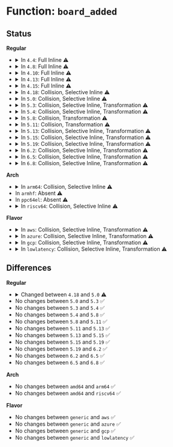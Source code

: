 # Function: <code>board_added</code>

## Status
<b>Regular</b>
<ul>
<li>
<details>
<summary>In <code>4.4</code>: Full Inline ⚠️</summary>

**Collision:** Unique Static

**Inline:** Full

**Transformation:** False

**Instances:**

```
In drivers/pci/hotplug/pciehp_ctrl.c (ffffffff8144f918)
Location: drivers/pci/hotplug/pciehp_ctrl.c:85
Inline: True
Inline callers:
  - drivers/pci/hotplug/pciehp_ctrl.c:pciehp_enable_slot
```
</details>
</li>
<li>
<details>
<summary>In <code>4.8</code>: Full Inline ⚠️</summary>

**Collision:** Unique Static

**Inline:** Full

**Transformation:** False

**Instances:**

```
In drivers/pci/hotplug/pciehp_ctrl.c (ffffffff8149c0b4)
Location: drivers/pci/hotplug/pciehp_ctrl.c:85
Inline: True
Inline callers:
  - drivers/pci/hotplug/pciehp_ctrl.c:pciehp_enable_slot
```
</details>
</li>
<li>
<details>
<summary>In <code>4.10</code>: Full Inline ⚠️</summary>

**Collision:** Unique Static

**Inline:** Full

**Transformation:** False

**Instances:**

```
In drivers/pci/hotplug/pciehp_ctrl.c (ffffffff814bdc2a)
Location: drivers/pci/hotplug/pciehp_ctrl.c:85
Inline: True
Inline callers:
  - drivers/pci/hotplug/pciehp_ctrl.c:pciehp_enable_slot
```
</details>
</li>
<li>
<details>
<summary>In <code>4.13</code>: Full Inline ⚠️</summary>

**Collision:** Unique Static

**Inline:** Full

**Transformation:** False

**Instances:**

```
In drivers/pci/hotplug/pciehp_ctrl.c (ffffffff814c840a)
Location: drivers/pci/hotplug/pciehp_ctrl.c:85
Inline: True
Inline callers:
  - drivers/pci/hotplug/pciehp_ctrl.c:pciehp_enable_slot
```
</details>
</li>
<li>
<details>
<summary>In <code>4.15</code>: Full Inline ⚠️</summary>

**Collision:** Unique Static

**Inline:** Full

**Transformation:** False

**Instances:**

```
In drivers/pci/hotplug/pciehp_ctrl.c (ffffffff815089ba)
Location: drivers/pci/hotplug/pciehp_ctrl.c:85
Inline: True
Inline callers:
  - drivers/pci/hotplug/pciehp_ctrl.c:pciehp_enable_slot
```
</details>
</li>
<li>
<details>
<summary>In <code>4.18</code>: Collision, Selective Inline ⚠️</summary>

```c
int board_added(struct slot *p_slot);
```

**Collision:** Static-Static Collision

**Inline:** Selective

**Transformation:** False

**Instances:**

```
In drivers/pci/hotplug/pciehp_ctrl.c (ffffffff81539910)
Location: drivers/pci/hotplug/pciehp_ctrl.c:71
Inline: True
Inline callers:
  - drivers/pci/hotplug/pciehp_ctrl.c:pciehp_enable_slot
```
```
In drivers/pci/hotplug/shpchp_ctrl.c (ffffffff8153c940)
Location: drivers/pci/hotplug/shpchp_ctrl.c:229
Inline: False
Direct callers:
  - drivers/pci/hotplug/shpchp_ctrl.c:shpchp_enable_slot
  - drivers/pci/hotplug/shpchp_ctrl.c:shpchp_enable_slot
```
**Symbols:**

```
ffffffff8153c940-ffffffff8153cd59: board_added (STB_LOCAL)
```
</details>
</li>
<li>
<details>
<summary>In <code>5.0</code>: Collision, Selective Inline ⚠️</summary>

```c
int board_added(struct controller *ctrl);
```

**Collision:** Static-Static Collision

**Inline:** Selective

**Transformation:** False

**Instances:**

```
In drivers/pci/hotplug/pciehp_ctrl.c (ffffffff81550c60)
Location: drivers/pci/hotplug/pciehp_ctrl.c:54
Inline: True
Inline callers:
  - drivers/pci/hotplug/pciehp_ctrl.c:pciehp_handle_presence_or_link_change
```
```
In drivers/pci/hotplug/shpchp_ctrl.c (ffffffff81553d50)
Location: drivers/pci/hotplug/shpchp_ctrl.c:229
Inline: False
Direct callers:
  - drivers/pci/hotplug/shpchp_ctrl.c:shpchp_enable_slot
  - drivers/pci/hotplug/shpchp_ctrl.c:shpchp_enable_slot
```
**Symbols:**

```
ffffffff81553d50-ffffffff81554169: board_added (STB_LOCAL)
```
</details>
</li>
<li>
<details>
<summary>In <code>5.3</code>: Collision, Selective Inline, Transformation ⚠️</summary>

```c
int board_added(struct controller *ctrl);
```

**Collision:** Static-Static Collision

**Inline:** Selective

**Transformation:** True

**Instances:**

```
In drivers/pci/hotplug/pciehp_ctrl.c (ffffffff81580dcb)
Location: drivers/pci/hotplug/pciehp_ctrl.c:56
Inline: True
Inline callers:
  - drivers/pci/hotplug/pciehp_ctrl.c:pciehp_handle_presence_or_link_change
```
```
In drivers/pci/hotplug/shpchp_ctrl.c (0)
Location: drivers/pci/hotplug/shpchp_ctrl.c:229
Inline: False
Direct callers:
  - drivers/pci/hotplug/shpchp_ctrl.c:shpchp_enable_slot
  - drivers/pci/hotplug/shpchp_ctrl.c:shpchp_enable_slot
```
**Symbols:**

```
ffffffff81583ae0-ffffffff81583d16: board_added (STB_LOCAL)
ffffffff8158474f-ffffffff81584988: board_added.cold (STB_LOCAL)
```
</details>
</li>
<li>
<details>
<summary>In <code>5.4</code>: Collision, Selective Inline, Transformation ⚠️</summary>

```c
int board_added(struct controller *ctrl);
```

**Collision:** Static-Static Collision

**Inline:** Selective

**Transformation:** True

**Instances:**

```
In drivers/pci/hotplug/pciehp_ctrl.c (ffffffff815a24fb)
Location: drivers/pci/hotplug/pciehp_ctrl.c:59
Inline: True
Inline callers:
  - drivers/pci/hotplug/pciehp_ctrl.c:pciehp_handle_presence_or_link_change
```
```
In drivers/pci/hotplug/shpchp_ctrl.c (0)
Location: drivers/pci/hotplug/shpchp_ctrl.c:229
Inline: False
Direct callers:
  - drivers/pci/hotplug/shpchp_ctrl.c:shpchp_enable_slot
  - drivers/pci/hotplug/shpchp_ctrl.c:shpchp_enable_slot
```
**Symbols:**

```
ffffffff815a54c0-ffffffff815a56f6: board_added (STB_LOCAL)
ffffffff815a612f-ffffffff815a6368: board_added.cold (STB_LOCAL)
```
</details>
</li>
<li>
<details>
<summary>In <code>5.8</code>: Collision, Transformation ⚠️</summary>

```c
int board_added(struct controller *ctrl);
```

**Collision:** Static-Static Collision

**Inline:** No

**Transformation:** True

**Instances:**

```
In drivers/pci/hotplug/pciehp_ctrl.c (0)
Location: drivers/pci/hotplug/pciehp_ctrl.c:59
Inline: False
Direct callers:
  - drivers/pci/hotplug/pciehp_ctrl.c:pciehp_enable_slot
```
```
In drivers/pci/hotplug/shpchp_ctrl.c (0)
Location: drivers/pci/hotplug/shpchp_ctrl.c:229
Inline: False
Direct callers:
  - drivers/pci/hotplug/shpchp_ctrl.c:shpchp_enable_slot
  - drivers/pci/hotplug/shpchp_ctrl.c:shpchp_enable_slot
```
**Symbols:**

```
ffffffff8164ad10-ffffffff8164adbb: board_added (STB_LOCAL)
ffffffff8164b400-ffffffff8164b4c5: board_added.cold (STB_LOCAL)
ffffffff8164e070-ffffffff8164e291: board_added (STB_LOCAL)
ffffffff8164ed3f-ffffffff8164ef78: board_added.cold (STB_LOCAL)
```
</details>
</li>
<li>
<details>
<summary>In <code>5.11</code>: Collision, Transformation ⚠️</summary>

```c
int board_added(struct controller *ctrl);
```

**Collision:** Static-Static Collision

**Inline:** No

**Transformation:** True

**Instances:**

```
In drivers/pci/hotplug/pciehp_ctrl.c (0)
Location: drivers/pci/hotplug/pciehp_ctrl.c:59
Inline: False
Direct callers:
  - drivers/pci/hotplug/pciehp_ctrl.c:pciehp_enable_slot
```
```
In drivers/pci/hotplug/shpchp_ctrl.c (0)
Location: drivers/pci/hotplug/shpchp_ctrl.c:229
Inline: False
Direct callers:
  - drivers/pci/hotplug/shpchp_ctrl.c:shpchp_enable_slot
  - drivers/pci/hotplug/shpchp_ctrl.c:shpchp_enable_slot
```
**Symbols:**

```
ffffffff8166f460-ffffffff8166f545: board_added (STB_LOCAL)
ffffffff81bfbdb0-ffffffff81bfbe1b: board_added.cold (STB_LOCAL)
ffffffff81671fe0-ffffffff81672201: board_added (STB_LOCAL)
ffffffff81bfc790-ffffffff81bfc9c9: board_added.cold (STB_LOCAL)
```
</details>
</li>
<li>
<details>
<summary>In <code>5.13</code>: Collision, Selective Inline, Transformation ⚠️</summary>

```c
int board_added(struct controller *ctrl);
```

**Collision:** Static-Static Collision

**Inline:** Selective

**Transformation:** True

**Instances:**

```
In drivers/pci/hotplug/pciehp_ctrl.c (ffffffff816519e7)
Location: drivers/pci/hotplug/pciehp_ctrl.c:59
Inline: True
Inline callers:
  - drivers/pci/hotplug/pciehp_ctrl.c:pciehp_enable_slot
```
```
In drivers/pci/hotplug/shpchp_ctrl.c (0)
Location: drivers/pci/hotplug/shpchp_ctrl.c:229
Inline: False
Direct callers:
  - drivers/pci/hotplug/shpchp_ctrl.c:shpchp_enable_slot
  - drivers/pci/hotplug/shpchp_ctrl.c:shpchp_enable_slot
```
**Symbols:**

```
ffffffff816544f0-ffffffff81654711: board_added (STB_LOCAL)
ffffffff81bee67b-ffffffff81bee8b4: board_added.cold (STB_LOCAL)
```
</details>
</li>
<li>
<details>
<summary>In <code>5.15</code>: Collision, Selective Inline, Transformation ⚠️</summary>

```c
int board_added(struct controller *ctrl);
```

**Collision:** Static-Static Collision

**Inline:** Selective

**Transformation:** True

**Instances:**

```
In drivers/pci/hotplug/pciehp_ctrl.c (ffffffff816c3767)
Location: drivers/pci/hotplug/pciehp_ctrl.c:59
Inline: True
Inline callers:
  - drivers/pci/hotplug/pciehp_ctrl.c:pciehp_enable_slot
```
```
In drivers/pci/hotplug/shpchp_ctrl.c (0)
Location: drivers/pci/hotplug/shpchp_ctrl.c:229
Inline: False
Direct callers:
  - drivers/pci/hotplug/shpchp_ctrl.c:shpchp_enable_slot
  - drivers/pci/hotplug/shpchp_ctrl.c:shpchp_enable_slot
```
**Symbols:**

```
ffffffff816c6360-ffffffff816c65c5: board_added (STB_LOCAL)
ffffffff81ce95e1-ffffffff81ce9864: board_added.cold (STB_LOCAL)
```
</details>
</li>
<li>
<details>
<summary>In <code>5.19</code>: Collision, Selective Inline, Transformation ⚠️</summary>

```c
int board_added(struct controller *ctrl);
```

**Collision:** Static-Static Collision

**Inline:** Selective

**Transformation:** True

**Instances:**

```
In drivers/pci/hotplug/pciehp_ctrl.c (ffffffff817e91d7)
Location: drivers/pci/hotplug/pciehp_ctrl.c:59
Inline: True
Inline callers:
  - drivers/pci/hotplug/pciehp_ctrl.c:pciehp_enable_slot
```
```
In drivers/pci/hotplug/shpchp_ctrl.c (0)
Location: drivers/pci/hotplug/shpchp_ctrl.c:229
Inline: False
Direct callers:
  - drivers/pci/hotplug/shpchp_ctrl.c:shpchp_enable_slot
  - drivers/pci/hotplug/shpchp_ctrl.c:shpchp_enable_slot
```
**Symbols:**

```
ffffffff817ec290-ffffffff817ec527: board_added (STB_LOCAL)
ffffffff81eb0681-ffffffff81eb0948: board_added.cold (STB_LOCAL)
```
</details>
</li>
<li>
<details>
<summary>In <code>6.2</code>: Collision, Selective Inline, Transformation ⚠️</summary>

```c
int board_added(struct controller *ctrl);
```

**Collision:** Static-Static Collision

**Inline:** Selective

**Transformation:** True

**Instances:**

```
In drivers/pci/hotplug/pciehp_ctrl.c (ffffffff8190edb7)
Location: drivers/pci/hotplug/pciehp_ctrl.c:59
Inline: True
Inline callers:
  - drivers/pci/hotplug/pciehp_ctrl.c:pciehp_enable_slot
```
```
In drivers/pci/hotplug/shpchp_ctrl.c (0)
Location: drivers/pci/hotplug/shpchp_ctrl.c:229
Inline: False
Direct callers:
  - drivers/pci/hotplug/shpchp_ctrl.c:shpchp_enable_slot
  - drivers/pci/hotplug/shpchp_ctrl.c:shpchp_enable_slot
```
**Symbols:**

```
ffffffff81912c20-ffffffff81913098: board_added (STB_LOCAL)
ffffffff8208fa88-ffffffff8208fb30: board_added.cold (STB_LOCAL)
```
</details>
</li>
<li>
<details>
<summary>In <code>6.5</code>: Collision, Selective Inline, Transformation ⚠️</summary>

```c
int board_added(struct controller *ctrl);
```

**Collision:** Static-Static Collision

**Inline:** Selective

**Transformation:** True

**Instances:**

```
In drivers/pci/hotplug/pciehp_ctrl.c (ffffffff81952427)
Location: drivers/pci/hotplug/pciehp_ctrl.c:59
Inline: True
Inline callers:
  - drivers/pci/hotplug/pciehp_ctrl.c:pciehp_enable_slot
```
```
In drivers/pci/hotplug/shpchp_ctrl.c (0)
Location: drivers/pci/hotplug/shpchp_ctrl.c:229
Inline: False
Direct callers:
  - drivers/pci/hotplug/shpchp_ctrl.c:shpchp_enable_slot
  - drivers/pci/hotplug/shpchp_ctrl.c:shpchp_enable_slot
```
**Symbols:**

```
ffffffff819562a0-ffffffff8195670f: board_added (STB_LOCAL)
ffffffff8210fde8-ffffffff8210fe8c: board_added.cold (STB_LOCAL)
```
</details>
</li>
<li>
<details>
<summary>In <code>6.8</code>: Collision, Selective Inline, Transformation ⚠️</summary>

```c
int board_added(struct controller *ctrl);
```

**Collision:** Static-Static Collision

**Inline:** Selective

**Transformation:** True

**Instances:**

```
In drivers/pci/hotplug/pciehp_ctrl.c (ffffffff8199b8b7)
Location: drivers/pci/hotplug/pciehp_ctrl.c:59
Inline: True
Inline callers:
  - drivers/pci/hotplug/pciehp_ctrl.c:pciehp_enable_slot
```
```
In drivers/pci/hotplug/shpchp_ctrl.c (0)
Location: drivers/pci/hotplug/shpchp_ctrl.c:229
Inline: False
Direct callers:
  - drivers/pci/hotplug/shpchp_ctrl.c:shpchp_enable_slot
  - drivers/pci/hotplug/shpchp_ctrl.c:shpchp_enable_slot
```
**Symbols:**

```
ffffffff8199f7c0-ffffffff8199fc2f: board_added (STB_LOCAL)
ffffffff821edb10-ffffffff821edbb4: board_added.cold (STB_LOCAL)
```
</details>
</li>
</ul>
<b>Arch</b>
<ul>
<li>
<details>
<summary>In <code>arm64</code>: Collision, Selective Inline ⚠️</summary>

```c
int board_added(struct controller *ctrl);
```

**Collision:** Static-Static Collision

**Inline:** Selective

**Transformation:** False

**Instances:**

```
In drivers/pci/hotplug/pciehp_ctrl.c (ffff80001070af24)
Location: drivers/pci/hotplug/pciehp_ctrl.c:59
Inline: True
Inline callers:
  - drivers/pci/hotplug/pciehp_ctrl.c:pciehp_handle_presence_or_link_change
```
```
In drivers/pci/hotplug/shpchp_ctrl.c (ffff80001070e348)
Location: drivers/pci/hotplug/shpchp_ctrl.c:229
Inline: False
Direct callers:
  - drivers/pci/hotplug/shpchp_ctrl.c:shpchp_enable_slot
  - drivers/pci/hotplug/shpchp_ctrl.c:shpchp_enable_slot
```
**Symbols:**

```
ffff80001070e348-ffff80001070e744: board_added (STB_LOCAL)
```
</details>
</li>
<li>
In <code>armhf</code>: Absent ⚠️
</li>
<li>
In <code>ppc64el</code>: Absent ⚠️
</li>
<li>
<details>
<summary>In <code>riscv64</code>: Collision, Selective Inline ⚠️</summary>

```c
int board_added(struct controller *ctrl);
```

**Collision:** Static-Static Collision

**Inline:** Selective

**Transformation:** False

**Instances:**

```
In drivers/pci/hotplug/pciehp_ctrl.c (ffffffe0004d7bf2)
Location: drivers/pci/hotplug/pciehp_ctrl.c:59
Inline: True
Inline callers:
  - drivers/pci/hotplug/pciehp_ctrl.c:pciehp_handle_presence_or_link_change
```
```
In drivers/pci/hotplug/shpchp_ctrl.c (ffffffe0004da880)
Location: drivers/pci/hotplug/shpchp_ctrl.c:229
Inline: False
Direct callers:
  - drivers/pci/hotplug/shpchp_ctrl.c:shpchp_enable_slot
  - drivers/pci/hotplug/shpchp_ctrl.c:shpchp_enable_slot
```
**Symbols:**

```
ffffffe0004da880-ffffffe0004dabc4: board_added (STB_LOCAL)
```
</details>
</li>
</ul>
<b>Flavor</b>
<ul>
<li>
<details>
<summary>In <code>aws</code>: Collision, Selective Inline, Transformation ⚠️</summary>

```c
int board_added(struct controller *ctrl);
```

**Collision:** Static-Static Collision

**Inline:** Selective

**Transformation:** True

**Instances:**

```
In drivers/pci/hotplug/pciehp_ctrl.c (ffffffff81595d0b)
Location: drivers/pci/hotplug/pciehp_ctrl.c:59
Inline: True
Inline callers:
  - drivers/pci/hotplug/pciehp_ctrl.c:pciehp_handle_presence_or_link_change
```
```
In drivers/pci/hotplug/shpchp_ctrl.c (0)
Location: drivers/pci/hotplug/shpchp_ctrl.c:229
Inline: False
Direct callers:
  - drivers/pci/hotplug/shpchp_ctrl.c:shpchp_enable_slot
  - drivers/pci/hotplug/shpchp_ctrl.c:shpchp_enable_slot
```
**Symbols:**

```
ffffffff81598cd0-ffffffff81598f06: board_added (STB_LOCAL)
ffffffff8159993f-ffffffff81599b78: board_added.cold (STB_LOCAL)
```
</details>
</li>
<li>
<details>
<summary>In <code>azure</code>: Collision, Selective Inline, Transformation ⚠️</summary>

```c
int board_added(struct controller *ctrl);
```

**Collision:** Static-Static Collision

**Inline:** Selective

**Transformation:** True

**Instances:**

```
In drivers/pci/hotplug/pciehp_ctrl.c (ffffffff81584e9b)
Location: drivers/pci/hotplug/pciehp_ctrl.c:59
Inline: True
Inline callers:
  - drivers/pci/hotplug/pciehp_ctrl.c:pciehp_handle_presence_or_link_change
```
```
In drivers/pci/hotplug/shpchp_ctrl.c (0)
Location: drivers/pci/hotplug/shpchp_ctrl.c:229
Inline: False
Direct callers:
  - drivers/pci/hotplug/shpchp_ctrl.c:shpchp_enable_slot
  - drivers/pci/hotplug/shpchp_ctrl.c:shpchp_enable_slot
```
**Symbols:**

```
ffffffff81587e60-ffffffff81588096: board_added (STB_LOCAL)
ffffffff81588acf-ffffffff81588d08: board_added.cold (STB_LOCAL)
```
</details>
</li>
<li>
<details>
<summary>In <code>gcp</code>: Collision, Selective Inline, Transformation ⚠️</summary>

```c
int board_added(struct controller *ctrl);
```

**Collision:** Static-Static Collision

**Inline:** Selective

**Transformation:** True

**Instances:**

```
In drivers/pci/hotplug/pciehp_ctrl.c (ffffffff8159624b)
Location: drivers/pci/hotplug/pciehp_ctrl.c:59
Inline: True
Inline callers:
  - drivers/pci/hotplug/pciehp_ctrl.c:pciehp_handle_presence_or_link_change
```
```
In drivers/pci/hotplug/shpchp_ctrl.c (0)
Location: drivers/pci/hotplug/shpchp_ctrl.c:229
Inline: False
Direct callers:
  - drivers/pci/hotplug/shpchp_ctrl.c:shpchp_enable_slot
  - drivers/pci/hotplug/shpchp_ctrl.c:shpchp_enable_slot
```
**Symbols:**

```
ffffffff81599210-ffffffff81599446: board_added (STB_LOCAL)
ffffffff81599e7f-ffffffff8159a0b8: board_added.cold (STB_LOCAL)
```
</details>
</li>
<li>
<details>
<summary>In <code>lowlatency</code>: Collision, Selective Inline, Transformation ⚠️</summary>

```c
int board_added(struct controller *ctrl);
```

**Collision:** Static-Static Collision

**Inline:** Selective

**Transformation:** True

**Instances:**

```
In drivers/pci/hotplug/pciehp_ctrl.c (ffffffff815b06cb)
Location: drivers/pci/hotplug/pciehp_ctrl.c:59
Inline: True
Inline callers:
  - drivers/pci/hotplug/pciehp_ctrl.c:pciehp_handle_presence_or_link_change
```
```
In drivers/pci/hotplug/shpchp_ctrl.c (0)
Location: drivers/pci/hotplug/shpchp_ctrl.c:229
Inline: False
Direct callers:
  - drivers/pci/hotplug/shpchp_ctrl.c:shpchp_enable_slot
  - drivers/pci/hotplug/shpchp_ctrl.c:shpchp_enable_slot
```
**Symbols:**

```
ffffffff815b3650-ffffffff815b3886: board_added (STB_LOCAL)
ffffffff815b42bf-ffffffff815b44f8: board_added.cold (STB_LOCAL)
```
</details>
</li>
</ul>

## Differences
<b>Regular</b>
<ul>
<li>
<details>
<summary>Changed between <code>4.18</code> and <code>5.0</code> ⚠️</summary>
<ul>
<li>
<b>Param added. </b>
<code>struct controller *ctrl</code>
</li>
<li>
<b>Param removed. </b>
<code>struct slot *p_slot</code>
</li>
</ul>
</details>
</li>
<li>
No changes between <code>5.0</code> and <code>5.3</code> ✅
</li>
<li>
No changes between <code>5.3</code> and <code>5.4</code> ✅
</li>
<li>
No changes between <code>5.4</code> and <code>5.8</code> ✅
</li>
<li>
No changes between <code>5.8</code> and <code>5.11</code> ✅
</li>
<li>
No changes between <code>5.11</code> and <code>5.13</code> ✅
</li>
<li>
No changes between <code>5.13</code> and <code>5.15</code> ✅
</li>
<li>
No changes between <code>5.15</code> and <code>5.19</code> ✅
</li>
<li>
No changes between <code>5.19</code> and <code>6.2</code> ✅
</li>
<li>
No changes between <code>6.2</code> and <code>6.5</code> ✅
</li>
<li>
No changes between <code>6.5</code> and <code>6.8</code> ✅
</li>
</ul>
<b>Arch</b>
<ul>
<li>
No changes between <code>amd64</code> and <code>arm64</code> ✅
</li>
<li>
No changes between <code>amd64</code> and <code>riscv64</code> ✅
</li>
</ul>
<b>Flavor</b>
<ul>
<li>
No changes between <code>generic</code> and <code>aws</code> ✅
</li>
<li>
No changes between <code>generic</code> and <code>azure</code> ✅
</li>
<li>
No changes between <code>generic</code> and <code>gcp</code> ✅
</li>
<li>
No changes between <code>generic</code> and <code>lowlatency</code> ✅
</li>
</ul>
